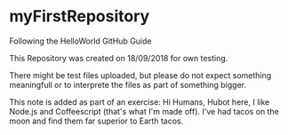 # myFirstRepository
Following the HelloWorld GitHub Guide

This Repository was created on 18/09/2018 for own testing.

There might be test files uploaded, but please do not expect something meaningfull or to interprete the files as part of something bigger.



This note is added as part of an exercise:
Hi Humans,
Hubot here, I like Node.js and Coffeescript (that's what I'm made off).
I've had tacos on the moon and find them far superior to Earth tacos.
